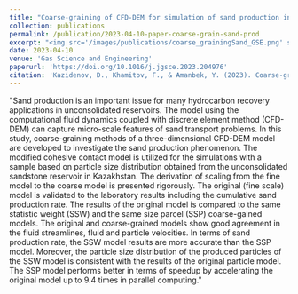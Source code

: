 ```yaml
---
title: "Coarse-graining of CFD-DEM for simulation of sand production in the modified cohesive contact model"
collection: publications
permalink: /publication/2023-04-10-paper-coarse-grain-sand-prod
excerpt: "<img src='/images/publications/coarse_grainingSand_GSE.png' style='float:left;width:119px;height:109px;'>"
date: 2023-04-10
venue: 'Gas Science and Engineering'
paperurl: 'https://doi.org/10.1016/j.jgsce.2023.204976'
citation: 'Kazidenov, D., Khamitov, F., & Amanbek, Y. (2023). Coarse-graining of CFD-DEM for simulation of sand production in the modified cohesive contact model. Gas Science and Engineering, 204976.'
---
```


"Sand production is an important issue for many hydrocarbon recovery applications in unconsolidated reservoirs. The model using the computational fluid dynamics coupled with discrete element method (CFD-DEM) 
can capture micro-scale features of sand transport problems. In this study, coarse-graining methods of a three-dimensional CFD-DEM model are developed to investigate the sand production phenomenon. 
The modified cohesive contact model is utilized for the simulations with a sample based on particle size distribution obtained from the unconsolidated sandstone reservoir in Kazakhstan. The derivation of scaling
 from the fine model to the coarse model is presented rigorously. The original (fine scale) model is validated to the laboratory results including the cumulative sand production rate. The results of the original 
 model is compared to the same statistic weight (SSW) and the same size parcel (SSP) coarse-gained models. The original and coarse-grained models show good agreement in the fluid streamlines, fluid and particle 
 velocities. In terms of sand production rate, the SSW model results are more accurate than the SSP model. Moreover, the particle size distribution of the produced particles of the SSW model is consistent with 
 the results of the original particle model. The SSP model performs better in terms of speedup by accelerating the original model up to 9.4 times in parallel computing."

